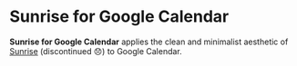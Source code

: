# Sunrise for Google Calendar

**Sunrise for Google Calendar** applies the clean and minimalist aesthetic of [Sunrise](http://blog.sunrise.am/post/90663314504/sunrise-for-mac) (discontinued :disappointed:) to Google Calendar.
